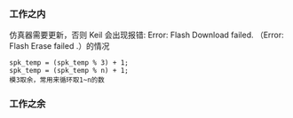 
### 工作之内

仿真器需要更新，否则 Keil 会出现报错: Error: Flash Download failed. （Error: Flash Erase failed .）的情况


```
spk_temp = (spk_temp % 3) + 1;
spk_temp = (spk_temp % n) + 1;
模3取余，常用来循环取1~n的数
```


































### 工作之余



































































